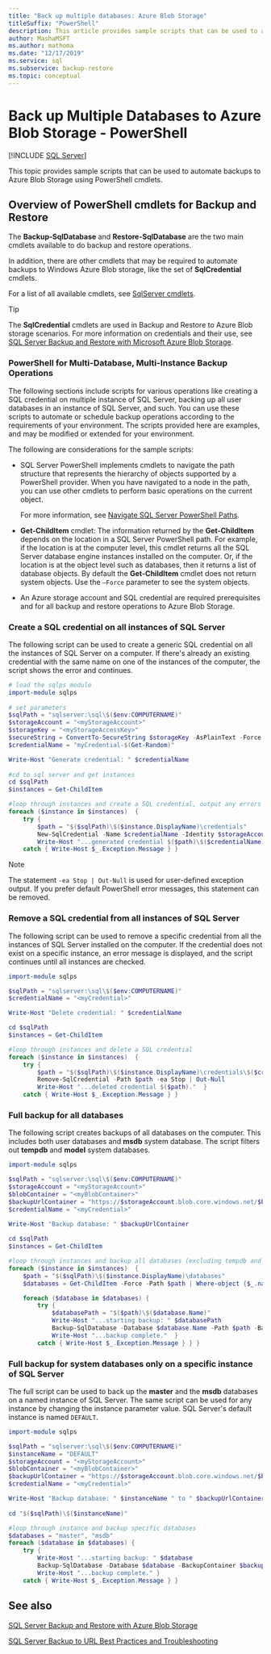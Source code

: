 ```yaml
---
title: "Back up multiple databases: Azure Blob Storage"
titleSuffix: "PowerShell"
description: This article provides sample scripts that can be used to automate backups in SQL Server to Azure Blob Storage using PowerShell cmdlets.
author: MashaMSFT
ms.author: mathoma
ms.date: "12/17/2019"
ms.service: sql
ms.subservice: backup-restore
ms.topic: conceptual
---
```

# Back up Multiple Databases to Azure Blob Storage - PowerShell

 [!INCLUDE [SQL Server](../../includes/applies-to-version/sqlserver.md)]

This topic provides sample scripts that can be used to automate backups to Azure Blob Storage using PowerShell cmdlets.  
  
## Overview of PowerShell cmdlets for Backup and Restore

The **Backup-SqlDatabase** and **Restore-SqlDatabase** are the two main cmdlets available to do backup and restore operations.

In addition, there are other cmdlets that may be required to automate backups to Windows Azure Blob storage, like the set of **SqlCredential** cmdlets.

For a list of all available cmdlets, see [SqlServer cmdlets](/powershell/module/sqlserver).
  
> [!TIP]  
> The **SqlCredential** cmdlets are used in Backup and Restore to Azure Blob storage scenarios. For more information on credentials and their use, see [SQL Server Backup and Restore with Microsoft Azure Blob Storage](../../relational-databases/backup-restore/sql-server-backup-and-restore-with-microsoft-azure-blob-storage-service.md).
  
### PowerShell for Multi-Database, Multi-Instance Backup Operations

The following sections include scripts for various operations like creating a SQL credential on multiple instance of SQL Server, backing up all user databases in an instance of SQL Server, and such. You can use these scripts to automate or schedule backup operations according to the requirements of your environment. The scripts provided here are examples, and may be modified or extended for your environment.  
  
The following are considerations for the sample scripts:  
  
- SQL Server PowerShell implements cmdlets to navigate the path structure that represents the hierarchy of objects supported by a PowerShell provider. When you have navigated to a node in the path, you can use other cmdlets to perform basic operations on the current object.

  For more information, see [Navigate SQL Server PowerShell Paths](../../powershell/navigate-sql-server-powershell-paths.md).

- **Get-ChildItem** cmdlet: The information returned by the **Get-ChildItem** depends on the location in a SQL Server PowerShell path. For example, if the location is at the computer level, this cmdlet returns all the SQL Server database engine instances installed on the computer. Or, if the location is at the object level such as databases, then it returns a list of database objects. By default the **Get-ChildItem** cmdlet does not return system objects. Use the `–Force` parameter to see the system objects.

- An Azure storage account and SQL credential are required prerequisites and for all backup and restore operations to Azure Blob Storage.
  
### Create a SQL credential on all instances of SQL Server

The following script can be used to create a generic SQL credential on all the instances of SQL Server on a computer. If there's already an existing credential with the same name on one of the instances of the computer, the script shows the error and continues.  
  
```powershell
# load the sqlps module
import-module sqlps  
  
# set parameters
$sqlPath = "sqlserver:\sql\$($env:COMPUTERNAME)"
$storageAccount = "<myStorageAccount>"  
$storageKey = "<myStorageAccessKey>"  
$secureString = ConvertTo-SecureString $storageKey -AsPlainText -Force  
$credentialName = "myCredential-$(Get-Random)"

Write-Host "Generate credential: " $credentialName
  
#cd to sql server and get instances  
cd $sqlPath
$instances = Get-ChildItem

#loop through instances and create a SQL credential, output any errors
foreach ($instance in $instances)  {
    try {
        $path = "$($sqlPath)\$($instance.DisplayName)\credentials"
        New-SqlCredential -Name $credentialName -Identity $storageAccount -Secret $secureString -Path $path -ea Stop | Out-Null
        Write-Host "...generated credential $($path)\$($credentialName)."  }
    catch { Write-Host $_.Exception.Message } }
```

> [!NOTE]
> The statement `-ea Stop | Out-Null` is used for user-defined exception output. If you prefer default PowerShell error messages, this statement can be removed. 

### Remove a SQL credential from all instances of SQL Server

The following script can be used to remove a specific credential from all the instances of SQL Server installed on the computer. If the credential does not exist on a specific instance, an error message is displayed, and the script continues until all instances are checked.  
  
```powershell
import-module sqlps

$sqlPath = "sqlserver:\sql\$($env:COMPUTERNAME)"
$credentialName = "<myCredential>"

Write-Host "Delete credential: " $credentialName

cd $sqlPath
$instances = Get-ChildItem

#loop through instances and delete a SQL credential
foreach ($instance in $instances)  {
    try {
        $path = "$($sqlPath)\$($instance.DisplayName)\credentials\$($credentialName)"
        Remove-SqlCredential -Path $path -ea Stop | Out-Null
        Write-Host "...deleted credential $($path)."  }
    catch { Write-Host $_.Exception.Message } }
```  
  
### Full backup for all databases

The following script creates backups of all databases on the computer. This includes both user databases and **msdb** system database. The script filters out **tempdb** and **model** system databases.  
  
```powershell
import-module sqlps  

$sqlPath = "sqlserver:\sql\$($env:COMPUTERNAME)"
$storageAccount = "<myStorageAccount>"  
$blobContainer = "<myBlobContainer>"  
$backupUrlContainer = "https://$storageAccount.blob.core.windows.net/$blobContainer/"  
$credentialName = "<myCredential>"

Write-Host "Backup database: " $backupUrlContainer
  
cd $sqlPath
$instances = Get-ChildItem

#loop through instances and backup all databases (excluding tempdb and model)
foreach ($instance in $instances)  {
    $path = "$($sqlPath)\$($instance.DisplayName)\databases"
    $databases = Get-ChildItem -Force -Path $path | Where-object {$_.name -ne "tempdb" -and $_.name -ne "model"}

    foreach ($database in $databases) {
        try {
            $databasePath = "$($path)\$($database.Name)"
            Write-Host "...starting backup: " $databasePath
            Backup-SqlDatabase -Database $database.Name -Path $path -BackupContainer $backupUrlContainer -SqlCredential $credentialName -Compression On
            Write-Host "...backup complete."  }
        catch { Write-Host $_.Exception.Message } } }
```  
  
### Full backup for system databases only on a specific instance of SQL Server

The full script can be used to back up the **master** and the **msdb** databases on a named instance of SQL Server. The same script can be used for any instance by changing the instance parameter value. SQL Server's default instance is named `DEFAULT`.
  
```powershell
import-module sqlps  

$sqlPath = "sqlserver:\sql\$($env:COMPUTERNAME)"
$instanceName = "DEFAULT"
$storageAccount = "<myStorageAccount>"  
$blobContainer = "<myBlobContainer>"  
$backupUrlContainer = "https://$storageAccount.blob.core.windows.net/$blobContainer/"  
$credentialName = "<myCredential>"

Write-Host "Backup database: " $instanceName " to " $backupUrlContainer
  
cd "$($sqlPath)\$($instanceName)"

#loop through instance and backup specific databases
$databases = "master", "msdb"  
foreach ($database in $databases) {
    try {
        Write-Host "...starting backup: " $database
        Backup-SqlDatabase -Database $database -BackupContainer $backupUrlContainer -SqlCredential $credentialName -Compression On
        Write-Host "...backup complete." }
    catch { Write-Host $_.Exception.Message } }
```  
  
## See also

[SQL Server Backup and Restore with Azure Blob Storage](../../relational-databases/backup-restore/sql-server-backup-and-restore-with-microsoft-azure-blob-storage-service.md)

[SQL Server Backup to URL Best Practices and Troubleshooting](../../relational-databases/backup-restore/sql-server-backup-to-url-best-practices-and-troubleshooting.md)
